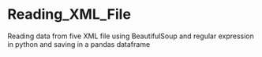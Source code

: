 # Reading_XML_File
Reading data from five XML file using BeautifulSoup and regular expression in python and saving in a pandas dataframe
